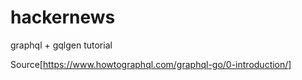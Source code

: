 # hackernews
graphql + gqlgen tutorial

Source[https://www.howtographql.com/graphql-go/0-introduction/]
